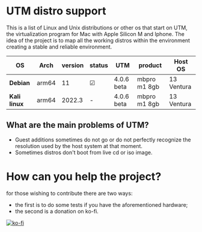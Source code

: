 # UTM distro support
This is a list of Linux and Unix distributions or other os that start on UTM, the virtualization program for Mac with Apple Silicon M and Iphone.
The idea of the project is to map all the working distros within the environment creating a stable and reliable environment.

|       OS           |      Arch     |   version  |    status   |   UTM       |   product     |   Host OS    |
|--------------------|---------------|------------|-------------| ----------- | ------------- | ------------ |
|     **Debian**     |     arm64     |     11     |      ☑      |  4.0.6 beta | mbpro m1 8gb  |  13 Ventura  |
|     **Kali linux** |     arm64     |  2022.3    |      -      |  4.0.6 beta | mbpro m1 8gb  |  13 Ventura  |

## What are the main problems of UTM?
- Guest additions sometimes do not go or do not perfectly recognize the resolution used by the host system at that moment.
- Sometimes distros don't boot from live cd or iso image.

# How can you help the project?
for those wishing to contribute there are two ways:
- the first is to do some tests if you have the aforementioned hardware;
- the second is a donation on ko-fi.

[![ko-fi](https://ko-fi.com/img/githubbutton_sm.svg)](https://ko-fi.com/A0A3CDMP9)
